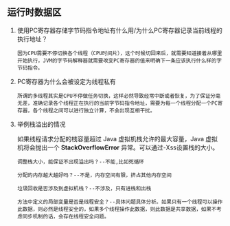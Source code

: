 ## 运行时数据区

1. 使用PC寄存器存储字节码指令地址有什么用/为什么PC寄存器记录当前线程的执行地址？

   `因为CPU需要不停切换各个线程（CPU时间片），这个时候切回来后，就需要知道接着从哪里开始执行，JVM的字节码解释器就需要改变PC寄存器的值来明确下一条应该执行什么样的字节码指令。`

2. PC寄存器为什么会被设定为线程私有

   `所谓的多线程其实是CPU不停做任务切换，这样必然导致经常中断或者恢复，为了保证分毫无差，准确记录各个线程正在执行的当前字节码指令地址，需要为每一个线程分配一个PC寄存器，各个线程之间可以进行独立计算，不会出现互相干扰。`

3. 举例栈溢出的情况

   如果线程请求分配的栈容量超过 Java 虚拟机栈允许的最大容量，Java 虚拟机将会抛出一个 **StackOverflowError** 异常。可以通过-Xss设置栈的大小。
   
   `调整栈大小，能保证不出现溢出吗？--不能,比如死循环`
   
   `分配的内存越大越好吗？--不是，内存空间有限，挤占其他内存空间`
   
   `垃圾回收是否涉及到虚拟机栈？--不涉及，只有进栈和出栈`
   
   `方法中定义的局部变量是否是线程安全？--具体问题具体分析。如果只有一个线程可以操作此数据，则必然是线程安全的，如果多个线程操作此数据，则此数据是共享数据，如果不考虑同步机制的话，会存在线程安全问题。`